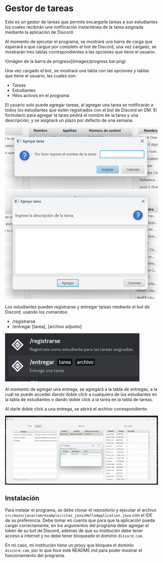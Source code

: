 # Gestor de tareas

Este es un gestor de tareas que permite encargarle tareas a sus estudiantes los cuales recibirán una notificación
instantánea de la tarea asignada mediante la aplicación de Discord.

Al momento de ejecutar el programa, se mostrará una barra de carga que esperará a que cargue por completo el bot de
Discord, una vez cargado, se mostrarán tres tablas correspondientes a las opciones que tiene el usuario.

![Imágen de la barra de progreso](images/progress bar.png)

Una vez cargado el bot, se mostrará una tabla con las opciones y tablas que tiene el usuario, las cuales son:
* Tareas
* Estudiantes
* Hilos activos en el programa

El usuario solo puede agregar tareas, al agregar una tarea se notificarán a todos los estudiantes que estén registrados
con el bot de Discord en DM. El formulario para agregar la tarea pedirá el nombre de la tarea y una descripción, y se
asignará un plazo por defecto de una semana.

![Imágen del formulario para agregar tareas](images/agregar1.png)
![Imágen del formulario para agregar tareas](images/agregar2.png)

Los estudiantes pueden registrarse y entregar tareas mediante el bot de Discord, usando los comandos:
* /registrarse
* /entregar [tarea], [archivo adjunto]

![Imágen de los posibles comandos de Discord](images/commands.png)

Al momento de agregar una entrega, se agregará a la tabla de entregas, a la cuál se puede acceder dando doble click a
cualquiera de los estudiantes en la tabla de estudiantes o dando doble click a la tarea en la tabla de tareas.

Al darle doble click a una entrega, se abrirá el archivo correspondiente.

![Imágen de la tabla de entregas](images/entregas.png)

## Instalación

Para instalar el programa, se debe clonar el repositorio y ejecutar el archivo
`src/main/java/com/example/citas_java/HelloApplication.java` con el IDE de su preferencia. Debe tomar en cuenta que
para que la aplicación pueda cargar correctamente, en los argumentos del programa debe agregar el token de su bot de
Discord, además de que su institución debe tener acceso a internet y no debe tener bloqueado el dominio `discord.com`.

En mi caso, mi institución tiene un proxy que bloquea el dominio `discord.com`, por lo que hice este README.md para
poder mostrar el funcionamiento del programa.